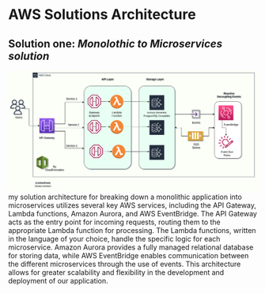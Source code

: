 # AWS Solutions Architecture

## Solution one: _Monolothic to Microservices solution_

![Image description](CloudBuilders_MonolothicToMiroservices_Solution.drawio.png)
my solution architecture for breaking down a monolithic application into microservices utilizes several key AWS services, including the API Gateway, Lambda functions, Amazon Aurora, and AWS EventBridge. The API Gateway acts as the entry point for incoming requests, routing them to the appropriate Lambda function for processing. The Lambda functions, written in the language of your choice, handle the specific logic for each microservice. Amazon Aurora provides a fully managed relational database for storing data, while AWS EventBridge enables communication between the different microservices through the use of events. This architecture allows for greater scalability and flexibility in the development and deployment of our application.
